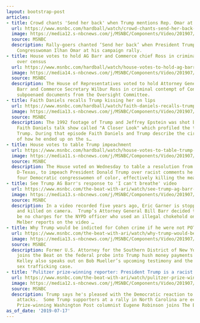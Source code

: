 ```yaml
---
layout: bootstrap-post
articles:
- title: Crowd chants 'Send her back' when Trump mentions Rep. Omar at...
  url: https://www.msnbc.com/hardball/watch/crowd-chants-send-her-back-when-trump-mentions-rep-omar-at-rally-64049733829
  image: https://media12.s-nbcnews.com/j/MSNBC/Components/Video/201907/n_hardball_breaking_190725_1563408018071.nbcnews-fp-1200-630.jpg
  source: MSNBC
  description: Rally-goers chanted ‘Send her back’ when President Trump mentioned
    Congresswoman Ilhan Omar at his campaign rally.
- title: House votes to hold AG Barr and Commerce chief Ross in criminal contempt
    over census
  url: https://www.msnbc.com/hardball/watch/house-votes-to-hold-ag-barr-and-commerce-chief-ross-in-criminal-contempt-over-census-64050245781
  image: https://media14.s-nbcnews.com/j/MSNBC/Components/Video/201907/n_hardball_barr_190717_1920x1080.nbcnews-fp-1200-630.jpg
  source: MSNBC
  description: The House of Representatives voted to hold Attorney General William
    Barr and Commerce Secretary Wilbur Ross in criminal contempt of Congress for withholding
    subpoenaed documents from the Oversight Committee.
- title: Faith Daniels recalls Trump kissing her on lips
  url: https://www.msnbc.com/hardball/watch/faith-daniels-recalls-trump-kissing-her-on-lips-64050245676
  image: https://media13.s-nbcnews.com/j/MSNBC/Components/Video/201907/n_hardball_leamer_190717_1920x1080.nbcnews-fp-1200-630.jpg
  source: MSNBC
  description: The 1992 footage of Trump and Jeffrey Epstein was shot by NBC for a
    Faith Daniels talk show called "A Closer Look" which profiled the then-newly divorced
    Trump. During that episode Faith Daniels and Trump describe the circumstances
    of how he ended up on the s…
- title: House votes to table Trump impeachment
  url: https://www.msnbc.com/hardball/watch/house-votes-to-table-trump-impeachment-64047173932
  image: https://media11.s-nbcnews.com/j/MSNBC/Components/Video/201907/n_hardball_rhodes_190717_1920x1080.nbcnews-fp-1200-630.jpg
  source: MSNBC
  description: The House voted on Wednesday to table a resolution from Rep. Al Green,
    D-Texas, to impeach President Donald Trump over racist comments he made about
    four Democratic congresswomen of color, effectively killing the measure.
- title: See Trump AG Barr's response to 'I can't breathe' video
  url: https://www.msnbc.com/the-beat-with-ari/watch/see-trump-ag-barr-s-response-to-i-can-t-breathe-video-64047685705
  image: https://media13.s-nbcnews.com/j/MSNBC/Components/Video/201907/n_ari_eblock_190717_1920x1080.nbcnews-fp-1200-630.jpg
  source: MSNBC
  description: In a video recorded five years ago, Eric Garner is stopped on the street
    and killed on camera.  Trump’s Attorney General Bill Barr decided there would
    be no charges for the NYPD officer who used an illegal chokehold on Garner. Ari
    Melber reports on the video …
- title: Why Trump would be indicted for Cohen crime if he were not POTUS
  url: https://www.msnbc.com/the-beat-with-ari/watch/why-trump-would-be-indicted-for-cohen-crime-if-he-were-not-potus-64046149753
  image: https://media13.s-nbcnews.com/j/MSNBC/Components/Video/201907/n_ari_dblock_190717_1920x1080.nbcnews-fp-1200-630.jpg
  source: MSNBC
  description: Former U.S. Attorney for the Southern District of New York, David Kelley
    joins the Beat on the federal probe into Trump hush money payments being closed.
    Kelley also speaks out on Bob Mueller’s upcoming testimony and the Jeffrey Epstein
    sex trafficking case.
- title: 'Pulitzer prize-winning reporter: President Trump is a racist'
  url: https://www.msnbc.com/the-beat-with-ari/watch/pulitzer-prize-winning-reporter-president-trump-is-a-racist-64046661970
  image: https://media12.s-nbcnews.com/j/MSNBC/Components/Video/201907/n_ari_cblock_190717_1920x1080.nbcnews-fp-1200-630.jpg
  source: MSNBC
  description: Trump says he's pleased with the Democratic reaction to his 'racist'
    attacks.  Some Trump supporters at a rally in North Carolina are echoing his words.  Pulitzer
    Prize-winning Washington Post columnist Eugene Robinson joins The Beat.
as_of_date: '2019-07-17'
---
```


